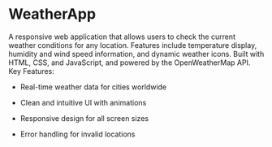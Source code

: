 # WeatherApp
A responsive web application that allows users to check the current weather conditions for any location. Features include temperature display, humidity and wind speed information, and dynamic weather icons. Built with HTML, CSS, and JavaScript, and powered by the OpenWeatherMap API.
Key Features:

- Real-time weather data for cities worldwide

- Clean and intuitive UI with animations

- Responsive design for all screen sizes

- Error handling for invalid locations
